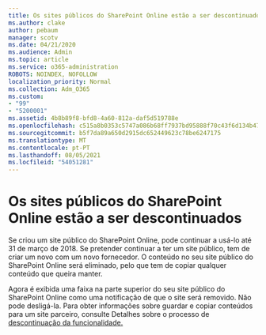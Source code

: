 ```yaml
---
title: Os sites públicos do SharePoint Online estão a ser descontinuados
ms.author: clake
author: pebaum
manager: scotv
ms.date: 04/21/2020
ms.audience: Admin
ms.topic: article
ms.service: o365-administration
ROBOTS: NOINDEX, NOFOLLOW
localization_priority: Normal
ms.collection: Adm_O365
ms.custom:
- "99"
- "5200001"
ms.assetid: 4b8b89f8-bfd8-4a60-812a-daf5d519788e
ms.openlocfilehash: c515a8b0353c5747a086b68ff7937bd95888f70c43f6d134b4756653e2177b0b
ms.sourcegitcommit: b5f7da89a650d2915dc652449623c78be6247175
ms.translationtype: MT
ms.contentlocale: pt-PT
ms.lasthandoff: 08/05/2021
ms.locfileid: "54051281"
---
```

# <a name="sharepoint-online-public-websites-are-being-discontinued"></a>Os sites públicos do SharePoint Online estão a ser descontinuados

Se criou um site público do SharePoint Online, pode continuar a usá-lo até 31 de março de 2018. Se pretender continuar a ter um site público, tem de criar um novo com um novo fornecedor. O conteúdo no seu site público do SharePoint Online será eliminado, pelo que tem de copiar qualquer conteúdo que queira manter.
  
Agora é exibida uma faixa na parte superior do seu site público do SharePoint Online como uma notificação de que o site será removido. Não pode desligá-la. Para obter informações sobre guardar e copiar conteúdos para um site parceiro, consulte Detalhes sobre o processo de [descontinuação da funcionalidade.](https://go.microsoft.com/fwlink/?linkid=866980)
  